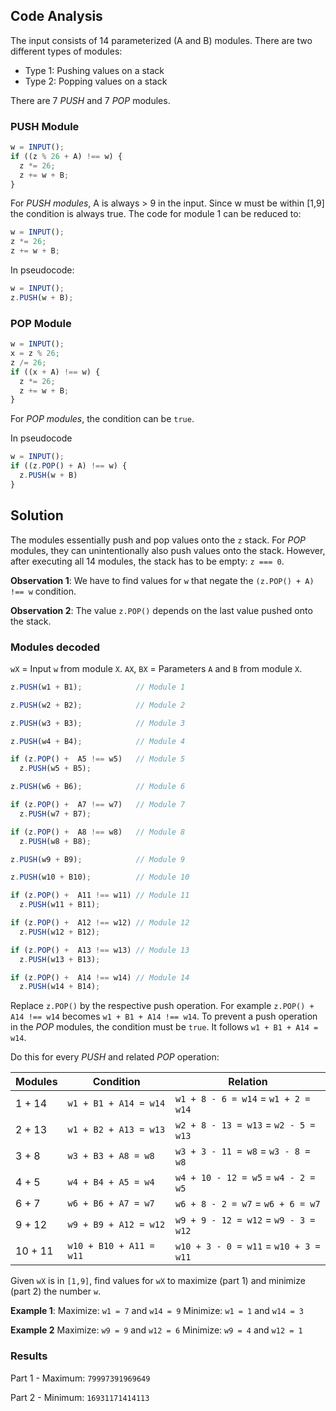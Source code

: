 ## Code Analysis

The input consists of 14 parameterized (A and B) modules.
There are two different types of modules:
* Type 1: Pushing values on a stack
* Type 2: Popping values on a stack

There are 7 *PUSH* and 7 *POP* modules.

### PUSH Module
```typescript
w = INPUT();
if ((z % 26 + A) !== w) {
  z *= 26;
  z += w + B;
}
```

For *PUSH modules*, A is always > 9 in the input.
Since w must be within [1,9] the condition is always true.
The code for module 1 can be reduced to:

```typescript
w = INPUT();
z *= 26;
z += w + B;
```

In pseudocode:

```typescript
w = INPUT();
z.PUSH(w + B);
```

### POP Module
```typescript
w = INPUT();
x = z % 26;
z /= 26;
if ((x + A) !== w) {
  z *= 26;
  z += w + B;
}
```

For *POP modules*, the condition can be `true`. 

In pseudocode

```typescript
w = INPUT();
if ((z.POP() + A) !== w) {
  z.PUSH(w + B)
}
```

## Solution

The modules essentially push and pop values onto the `z` stack.
For *POP* modules, they can unintentionally also push values onto the stack.
However, after executing all 14 modules, the stack has to be empty: `z === 0`.

**Observation 1**:
We have to find values for `w` that negate the `(z.POP() + A) !== w` condition.

**Observation 2**:
The value `z.POP()` depends on the last value pushed onto the stack.

### Modules decoded

`wX` = Input `w` from module `X`.
`AX`, `BX` = Parameters `A` and `B` from module `X`.

```typescript
z.PUSH(w1 + B1);            // Module 1

z.PUSH(w2 + B2);            // Module 2

z.PUSH(w3 + B3);            // Module 3

z.PUSH(w4 + B4);            // Module 4

if (z.POP() +  A5 !== w5)   // Module 5
  z.PUSH(w5 + B5);

z.PUSH(w6 + B6);            // Module 6

if (z.POP() +  A7 !== w7)   // Module 7
  z.PUSH(w7 + B7);

if (z.POP() +  A8 !== w8)   // Module 8
  z.PUSH(w8 + B8);

z.PUSH(w9 + B9);            // Module 9

z.PUSH(w10 + B10);          // Module 10

if (z.POP() +  A11 !== w11) // Module 11
  z.PUSH(w11 + B11);

if (z.POP() +  A12 !== w12) // Module 12
  z.PUSH(w12 + B12);

if (z.POP() +  A13 !== w13) // Module 13
  z.PUSH(w13 + B13);

if (z.POP() +  A14 !== w14) // Module 14
  z.PUSH(w14 + B14);
```

Replace `z.POP()` by the respective push operation.
For example `z.POP() + A14 !== w14` becomes `w1 + B1 + A14 !== w14`.
To prevent a push operation in the *POP* modules, the condition must be `true`.
It follows `w1 + B1 + A14 = w14`.

Do this for every *PUSH* and related *POP* operation:

|Modules|Condition|Relation|
|---|---|---|
|1 + 14|`w1 + B1 + A14 = w14`|`w1 + 8 - 6 = w14` = `w1 + 2 = w14`|
|2 + 13|`w1 + B2 + A13 = w13`|`w2 + 8 - 13 = w13` = `w2 - 5 = w13`|
|3 + 8|`w3 + B3 + A8 = w8`|`w3 + 3 - 11 = w8` = `w3 - 8 = w8`|
|4 + 5|`w4 + B4 + A5 = w4`|`w4 + 10 - 12 = w5` = `w4 - 2 = w5`|
|6 + 7|`w6 + B6 + A7 = w7`|`w6 + 8 - 2 = w7` = `w6 + 6 = w7`|
|9 + 12|`w9 + B9 + A12 = w12`|`w9 + 9 - 12 = w12` = `w9 - 3 = w12`|
|10 + 11|`w10 + B10 + A11 = w11`|`w10 + 3 - 0 = w11` = `w10 + 3 = w11`|

Given `wX` is in `[1,9]`, find values for `wX` to maximize (part 1) and minimize (part 2) the number `w`.

**Example 1**:
Maximize: `w1 = 7` and `w14 = 9`
Minimize: `w1 = 1` and `w14 = 3`

**Example 2**
Maximize: `w9 = 9` and `w12 = 6`
Minimize: `w9 = 4` and `w12 = 1`

### Results

Part 1 - Maximum: `79997391969649`

Part 2 - Minimum: `16931171414113`
